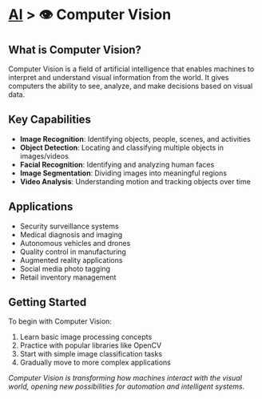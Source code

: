 # [AI](../) > 👁️ Computer Vision

## What is Computer Vision?

Computer Vision is a field of artificial intelligence that enables machines to interpret and understand visual information from the world. It gives computers the ability to see, analyze, and make decisions based on visual data.

## Key Capabilities

- **Image Recognition**: Identifying objects, people, scenes, and activities
- **Object Detection**: Locating and classifying multiple objects in images/videos
- **Facial Recognition**: Identifying and analyzing human faces
- **Image Segmentation**: Dividing images into meaningful regions
- **Video Analysis**: Understanding motion and tracking objects over time

## Applications

- Security surveillance systems
- Medical diagnosis and imaging
- Autonomous vehicles and drones
- Quality control in manufacturing
- Augmented reality applications
- Social media photo tagging
- Retail inventory management

## Getting Started

To begin with Computer Vision:
1. Learn basic image processing concepts
2. Practice with popular libraries like OpenCV
3. Start with simple image classification tasks
4. Gradually move to more complex applications

*Computer Vision is transforming how machines interact with the visual world, opening new possibilities for automation and intelligent systems.*
